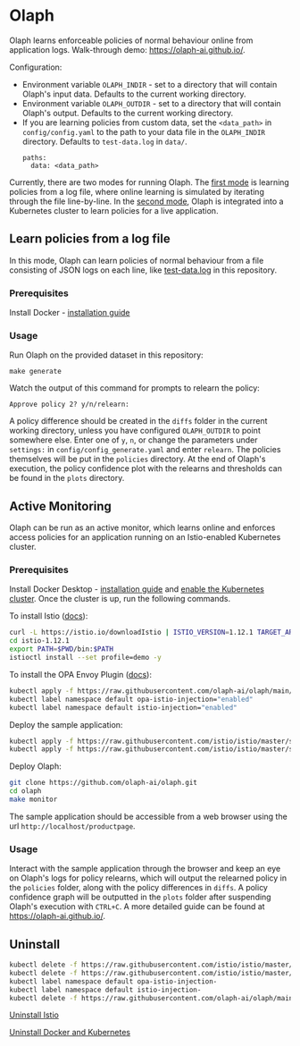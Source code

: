 # Olaph
Olaph learns enforceable policies of normal behaviour online from application logs. Walk-through demo: https://olaph-ai.github.io/.

Configuration:
* Environment variable `OLAPH_INDIR` - set to a directory that will contain Olaph's input data. Defaults to the current working directory.
* Environment variable `OLAPH_OUTDIR` - set to a directory that will contain Olaph's output. Defaults to the current working directory.
* If you are learning policies from custom data, set the `<data_path>` in `config/config.yaml` to the path to your data file in the `OLAPH_INDIR` directory. Defaults to `test-data.log` in `data/`. 
  ```
  paths:
    data: <data_path>
  ```

Currently, there are two modes for running Olaph. The [first mode](#learn-policies-from-a-log-file) is learning policies from a log file, where online learning is simulated by iterating through the file line-by-line. In the [second mode](#active-monitoring), Olaph is integrated into a Kubernetes cluster to learn policies for a live application.
## Learn policies from a log file
In this mode, Olaph can learn policies of normal behaviour from a file consisting of JSON logs on each line, like [test-data.log](https://github.com/olaph-ai/olaph/blob/main/data/test-data.log) in this repository.
### Prerequisites
Install Docker - [installation guide](https://docs.docker.com/get-docker/)
### Usage
Run Olaph on the provided dataset in this repository:
```
make generate
```
Watch the output of this command for prompts to relearn the policy:
```
Approve policy 2? y/n/relearn:
```
A policy difference should be created in the `diffs` folder in the current working directory, unless you have configured `OLAPH_OUTDIR` to point somewhere else.
Enter one of `y`, `n`, or change the parameters under `settings:` in `config/config_generate.yaml` and enter `relearn`. The policies themselves will be put in the `policies` directory. At the end of Olaph's execution, the policy confidence plot with the relearns and thresholds can be found in the `plots` directory.
## Active Monitoring
Olaph can be run as an active monitor, which learns online and enforces access policies for an application running on an Istio-enabled Kubernetes cluster.
### Prerequisites
Install Docker Desktop - [installation guide](https://docs.docker.com/get-docker/) and [enable the Kubernetes cluster](https://docs.docker.com/desktop/kubernetes/). Once the cluster is up, run the following commands.

To install Istio ([docs](https://istio.io/latest/docs/setup/getting-started/)):
```sh
curl -L https://istio.io/downloadIstio | ISTIO_VERSION=1.12.1 TARGET_ARCH=x86_64 sh -
cd istio-1.12.1
export PATH=$PWD/bin:$PATH
istioctl install --set profile=demo -y
```
To install the OPA Envoy Plugin ([docs](https://github.com/open-policy-agent/opa-envoy-plugin/tree/main/examples/istio#quick-start)):
```sh
kubectl apply -f https://raw.githubusercontent.com/olaph-ai/olaph/main/opa-istio.yaml
kubectl label namespace default opa-istio-injection="enabled"
kubectl label namespace default istio-injection="enabled"
```
Deploy the sample application:
```sh
kubectl apply -f https://raw.githubusercontent.com/istio/istio/master/samples/bookinfo/platform/kube/bookinfo.yaml
kubectl apply -f https://raw.githubusercontent.com/istio/istio/master/samples/bookinfo/networking/bookinfo-gateway.yaml
```
Deploy Olaph:
```sh
git clone https://github.com/olaph-ai/olaph.git
cd olaph
make monitor
```
The sample application should be accessible from a web browser using the url `http://localhost/productpage`.
### Usage
Interact with the sample application through the browser and keep an eye on Olaph's logs for policy relearns, which will output the relearned policy in the `policies` folder, along with the policy differences in `diffs`. A policy confidence graph will be outputted in the `plots` folder after suspending Olaph's execution with `CTRL+C`. A more detailed guide can be found at https://olaph-ai.github.io/.
## Uninstall
```sh
kubectl delete -f https://raw.githubusercontent.com/istio/istio/master/samples/bookinfo/platform/kube/bookinfo.yaml
kubectl delete -f https://raw.githubusercontent.com/istio/istio/master/samples/bookinfo/networking/bookinfo-gateway.yaml
kubectl label namespace default opa-istio-injection-
kubectl label namespace default istio-injection-
kubectl delete -f https://raw.githubusercontent.com/olaph-ai/olaph/main/opa-istio.yaml
```
[Uninstall Istio](https://istio.io/latest/docs/setup/getting-started/#uninstall)

[Uninstall Docker and Kubernetes](https://docs.docker.com/desktop/mac/install/#uninstall-docker-desktop)
